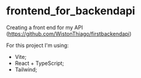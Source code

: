 # frontend_for_backendapi
Creating a front end for my API (https://github.com/WistonThiago/firstbackendapi)

For this project I'm using:
- Vite;
- React + TypeScript;
- Tailwind;
